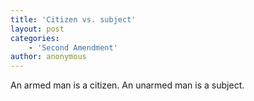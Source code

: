 ```yaml
---
title: 'Citizen vs. subject'
layout: post
categories:
    - 'Second Amendment'
author: anonymous
---
```


An armed man is a citizen. An unarmed man is a subject.
